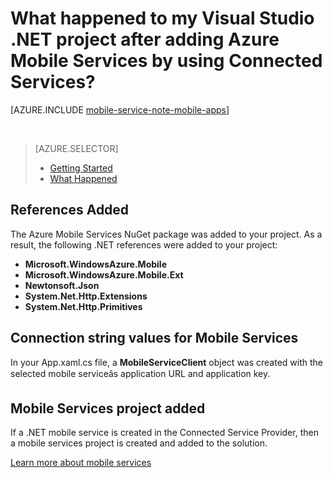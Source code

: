 <properties
	pageTitle="What happened to my .NET project after adding Mobile Services by using Visual Studio Connected Services | Windows Azure"
	description="Describes what happened in your Visual Studio .NET project after adding Azure Mobile Services by using Connected Services "
	services="mobile-services"
	documentationCenter=""
	authors="TomArcher"
	manager="douge"
	editor=""/>

<tags
	ms.service="mobile-services"
	ms.date="09/17/2015"
	wacn.date=""/>

# What happened to my Visual Studio .NET project after adding Azure Mobile Services by using Connected Services?

[AZURE.INCLUDE [mobile-service-note-mobile-apps](../includes/mobile-services-note-mobile-apps.md)]

&nbsp;


> [AZURE.SELECTOR]
> - [Getting Started](/documentation/articles/vs-mobile-services-dotnet-getting-started)
> - [What Happened](/documentation/articles/vs-mobile-services-dotnet-what-happened)

## References Added

The Azure Mobile Services NuGet package was added to your project. As a result, the following .NET references were added to your project:

- **Microsoft.WindowsAzure.Mobile**
- **Microsoft.WindowsAzure.Mobile.Ext**
- **Newtonsoft.Json**
- **System.Net.Http.Extensions**
- **System.Net.Http.Primitives**

## Connection string values for Mobile Services

In your App.xaml.cs file, a **MobileServiceClient** object was created with the selected mobile serviceâs application URL and application key.

## Mobile Services project added

If a .NET mobile service is created in the Connected Service Provider, then a mobile services project is created and added to the solution.


[Learn more about mobile services](/documentation/services/mobile-services/)
